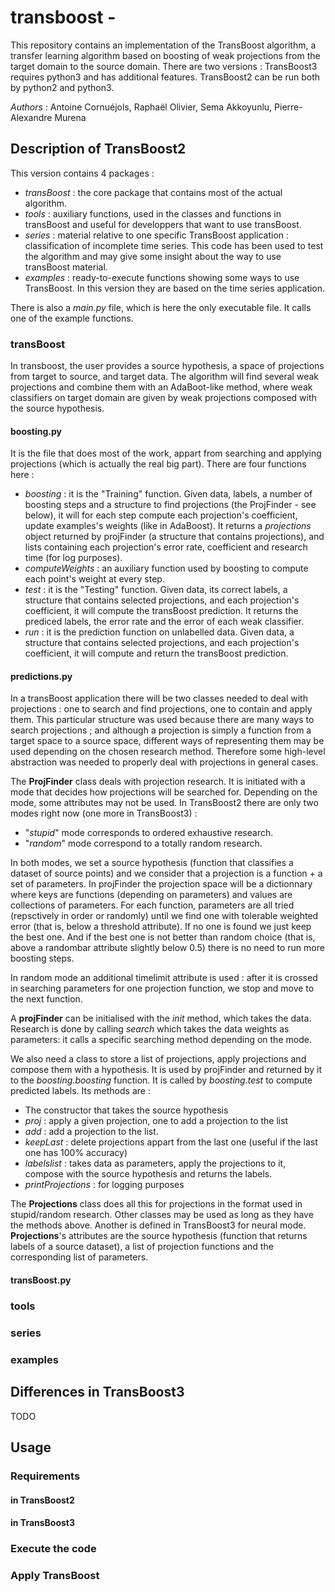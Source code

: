 # transboost -
This repository contains an implementation of the TransBoost algorithm, a transfer learning algorithm based on boosting of weak projections from the target domain to the source domain. There are two versions : TransBoost3 requires python3 and has additional features. TransBoost2 can be run both by python2 and python3.

*Authors* : Antoine Cornuéjols, Raphaël Olivier, Sema Akkoyunlu, Pierre-Alexandre Murena
## Description of TransBoost2
This version contains 4 packages :
* *transBoost* : the core package that contains most of the actual algorithm.
* *tools* : auxiliary functions, used in the classes and functions in transBoost and useful for developpers that want to use transBoost.
* *series* : material relative to one specific TransBoost application : classification of incomplete time series. This code has been used to test the algorithm and may give some insight about the way to use transBoost material.
* *examples* : ready-to-execute functions showing some ways to use TransBoost. In this version they are based on the time series application.

There is also a *main.py* file, which is here the only executable file. It calls one of the example functions.
### transBoost
In transboost, the user provides a source hypothesis, a space of projections from target to source, and target data. The algorithm will find several weak projections and combine them with an AdaBoot-like method, where weak classifiers on target domain are given by weak projections composed with the source hypothesis.
#### boosting.py
It is the file that does most of the work, appart from searching and applying projections (which is actually the real big part). There are four functions here :
* *boosting* : it is the "Training" function. Given data, labels, a number of boosting steps and a structure to find projections (the ProjFinder - see below), it will for each step compute each projection's coefficient, update examples's weights (like in AdaBoost). It returns a *projections* object returned by projFinder (a structure that contains projections), and lists containing each projection's error rate, coefficient and research time (for log purposes).
* *computeWeights* : an auxiliary function used by boosting to compute each point's weight at every step.
* *test* : it is the "Testing" function. Given data, its correct labels, a structure that contains selected projections, and each projection's coefficient, it will compute the transBoost prediction. It returns the prediced labels, the error rate and the error of each weak classifier.
* *run* : it is the prediction function on unlabelled data. Given data, a structure that contains selected projections, and each projection's coefficient, it will compute and return the transBoost prediction.
#### predictions.py
In a transBoost application there will be two classes needed to deal with projections : one to search and find projections, one to contain and apply them. This particular structure was used because there are many ways to search projections ; and although a projection is simply a function from a target space to a source space, different ways of representing them may be used depending on the chosen research method. Therefore some high-level abstraction was needed to properly deal with projections in general cases.

The **ProjFinder** class deals with projection research. It is initiated with a mode that decides how projections will be searched for. Depending on the mode, some attributes may not be used. In TransBoost2 there are only two modes right now (one more in TransBoost3) :
* "*stupid*" mode corresponds to ordered exhaustive research.
* "*random*" mode correspond to a totally random research.

In both modes, we set a source hypothesis (function that classifies a dataset of source points) and we consider that a projection is a function + a set of parameters. In projFinder the projection space will be a dictionnary where keys are functions (depending on parameters) and values are collections of parameters. For each function, parameters are all tried (repsctively in order or randomly) until we find one with tolerable weighted error (that is, below a threshold attribute). If no one is found we just keep the best one. And if the best one is not better than random choice (that is, above a randombar attribute slightly below 0.5) there is no need to run more boosting steps.

In random mode an additional timelimit attribute is used : after it is crossed in searching parameters for one projection function, we stop and move to the next function.

A **projFinder** can be initialised with the *init* method, which takes the data. Research is done by calling *search* which takes the data weights as parameters: it calls a specific searching method depending on the mode.


We also need a class to store a list of projections, apply projections and compose them with a hypothesis. It is used by projFinder and returned by it to the *boosting.boosting* function. It is called by *boosting.test* to compute predicted labels. Its methods are :
* The constructor that takes the source hypothesis
* *proj* : apply a given projection, one to add a projection to the list
* *add* : add a projection to the list.
* *keepLast* : delete projections appart from the last one (useful if the last one has 100% accuracy)
* *labelslist* : takes data as parameters, apply the projections to it, compose with the source hypothesis and returns the labels.
* *printProjections* : for logging purposes
    
The **Projections** class does all this for projections in the format used in stupid/random research. Other classes may be used as long as they have the methods above. Another is defined in TransBoost3 for neural mode. **Projections**'s attributes are the source hypothesis (function that returns labels of a source dataset), a list of projection functions and the corresponding list of parameters.
#### transBoost.py

### tools
### series
### examples
## Differences in TransBoost3
TODO
## Usage
### Requirements
#### in TransBoost2
#### in TransBoost3
### Execute the code
### Apply TransBoost
